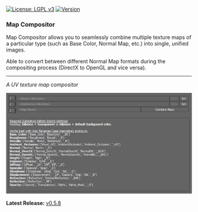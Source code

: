 [![License: LGPL v3](https://img.shields.io/badge/License-LGPL%20v3-blue.svg)](https://www.gnu.org/licenses/lgpl-3.0.en.html)
[![Version](https://img.shields.io/badge/Version-0.5.9-brightgreen.svg)](https://github.com/m3trik/map-compositor/releases/tag/v0.5.8)

### Map Compositor

Map Compositor allows you to seamlessly combine multiple texture maps of a particular type (such as Base Color, Normal Map, etc.) into single, unified images.

Able to convert between different Normal Map formats during the compositing process (DirectX to OpenGL and vice versa).

---
<!-- short_description_start -->
*A UV texture map compositor*
<!-- short_description_end -->

![Map Compositor Demo](https://raw.githubusercontent.com/m3trik/map-compositor/master/docs/map-compositor-demo.png)

**Latest Release:** [v0.5.8](https://github.com/m3trik/map-compositor/releases/tag/v0.5.8)

